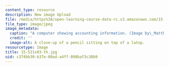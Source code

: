 ```yaml
---
content_type: resource
description: New image Upload
file: /media/https%3A/open-learning-course-data-rc.s3.amazonaws.com/15-521-management-accounting-and-control-spring-2003/c374bb30b37e00ada4ff098baf3c38b9_15-521s03-th.jpg
file_type: image/jpeg
image_metadata:
  caption: "A computer showing accounting information. (Image by\_Matthew Palmer.)"
  credit: ''
  image-alt: A close-up of a pencil sitting on top of a latop.
resourcetype: Image
title: 15-521s03-th.jpg
uid: c374bb30-b37e-00ad-a4ff-098baf3c38b9
---
```


